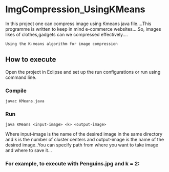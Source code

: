 # ImgCompression_UsingKMeans
In this project one can compress image using Kmeans java file....This programme is written to keep in mind e-commerce websites....So, images likes of clothes,gadgets can we compressed effectively....

```
Using the K-means algorithm for image compression
```
## How to execute
Open the project in Eclipse and set up the run configurations or run using command line.
### Compile
```
javac KMeans.java
```
### Run
```
java KMeans <input-image> <k> <output-image>
```
Where input-image is the name of the desired image in the same directory and k is the number of cluster centers and output-image is the name of the desired image..You can specify path from where you want to take image and where to save it...
### For example, to execute with Penguins.jpg and k = 2:

